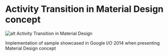 # Activity Transition in Material Design concept

![alt Activity Transition in Material Design](https://github.com/muraziz/googleiomaterialdesignsample/blob/master/activity_transitions.gif)

Implementation of sample showcased in Google I/O 2014 when presenting Material Design concept

